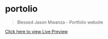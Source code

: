# portolio
> Blessed Jason Mwanza - Portfolio website

[Click here to view Live Preview](https://blessedjasonmwanza.tech/)
